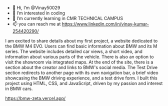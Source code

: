 - 👋 Hi, I’m @Vinay50029
- 👀 I’m interested in coding 
- 🌱 I’m currently learning in CMR TECHNICAL CAMPUS 
- 📫 you can reach me at https://www.linkedin.com/in/vinay-kumar-254420290/

I am excited to share details about my first project, a website dedicated to the BMW M4 EVO. Users can find basic information about BMW and its M series. The website includes detailed car views, a short video, and information about various parts of the vehicle. There is also an option to visit the showroom via integrated maps. At the end of the site, there is a section about the creator and links to BMW's social media.
The Test Drive section redirects to another page with its own navigation bar, a brief video showcasing the BMW driving experience, and a test drive form. I built this project using HTML, CSS, and JavaScript, driven by my passion and interest in BMW cars.

https://bmw-zeta.vercel.app/
